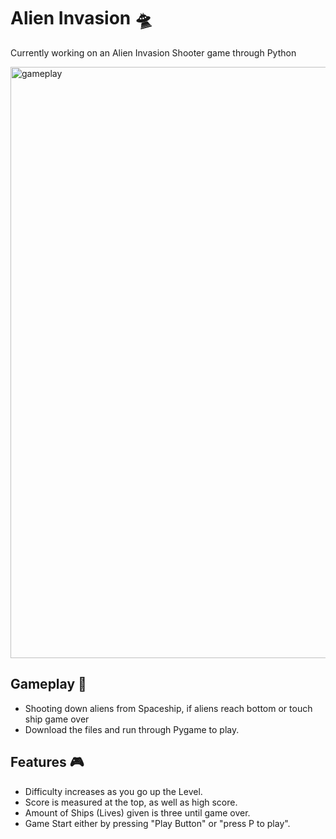 # Alien Invasion 🛸
Currently working on an Alien Invasion Shooter game through Python

<img width="946" alt="gameplay" src="https://github.com/nshamee/alienGame1/assets/80434243/a4781d70-757c-4b8a-ad78-f9a92f3dfa6b">

## Gameplay 👾
- Shooting down aliens from Spaceship, if aliens reach bottom or touch ship game over
- Download the files and run through Pygame to play. 

## Features 🎮
- Difficulty increases as you go up the Level.
- Score is measured at the top, as well as high score.
- Amount of Ships (Lives) given is three until game over.
- Game Start either by pressing "Play Button" or "press P to play".




